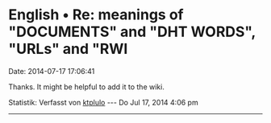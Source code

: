 English • Re: meanings of \"DOCUMENTS\" and \"DHT WORDS\", \"URLs\" and \"RWI
=============================================================================

Date: 2014-07-17 17:06:41

Thanks. It might be helpful to add it to the wiki.

Statistik: Verfasst von
[ktplulo](http://forum.yacy-websuche.de/memberlist.php?mode=viewprofile&u=2917)
--- Do Jul 17, 2014 4:06 pm

------------------------------------------------------------------------
